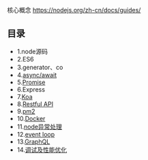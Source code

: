 核心概念 https://nodejs.org/zh-cn/docs/guides/
## 目录
- 1.node源码
- 2.ES6
- 3.generator、co
- 4.[async/await](https://github.com/aiyajingjing/nodejs-study/blob/master/async/async.md)
- 5.[Promise](https://github.com/aiyajingjing/nodejs-study/blob/master/Promise/promise.md)
- 6.Express
- 7.[Koa](https://github.com/aiyajingjing/nodejs-study/blob/master/Koa/Koa.md)
- 8.[Restful API](https://github.com/aisuhua/restful-api-design-references)
- 9.[pm2](https://github.com/aiyajingjing/nodejs-study/blob/master/pm2/pm2.md)
- 10.[Docker](https://github.com/aiyajingjing/nodejs-study/blob/master/Docker/Docker.md)
- 11.[node异常处理](https://github.com/aiyajingjing/nodejs-study/blob/master/Error/error.md)
- 12.[event loop](https://github.com/aiyajingjing/nodejs-study/blob/master/Eventloop/eventloop.md)
- 13.[GraphQL](http://graphql.cn/)
- 14.[调试及性能优化](https://github.com/nswbmw/node-in-debugging)
